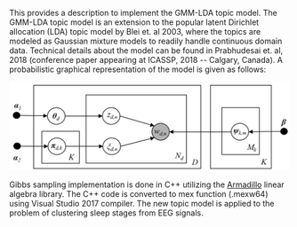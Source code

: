 This provides a description to implement the GMM-LDA topic model. The GMM-LDA topic model is an extension to the popular latent Dirichlet allocation (LDA) topic model by Blei et. al 2003, where the topics are modeled as Gaussian mixture models to readily handle continuous domain data. Technical details about the model can be found in Prabhudesai et. al, 2018 (conference paper appearing at ICASSP, 2018 -- Calgary, Canada). A probabilistic graphical representation of the model is given as follows:

<img src="gmm-lda-topic-model.png" width="750">

Gibbs sampling implementation is done in C++ utilizing the [Armadillo](http://arma.sourceforge.net/docs.html) linear algebra library. The C++ code is converted to mex function (.mexw64) using Visual Studio 2017 compiler. The new topic model is applied to the problem of clustering sleep stages from EEG signals. 
